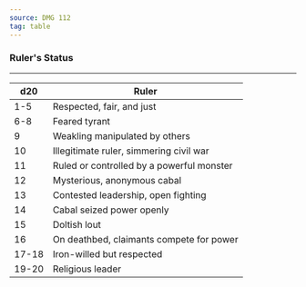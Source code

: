 ```yaml
---
source: DMG 112
tag: table
---
```


### Ruler's Status
---
|d20|Ruler|
|----|------------|
|1-5|Respected, fair, and just|
|6-8|Feared tyrant|
|9|Weakling manipulated by others|
|10|Illegitimate ruler, simmering civil war|
|11|Ruled or controlled by a powerful monster|
|12|Mysterious, anonymous cabal|
|13|Contested leadership, open fighting|
|14|Cabal seized power openly|
|15|Doltish lout|
|16|On deathbed, claimants compete for power|
|17-18|Iron-willed but respected|
|19-20|Religious leader|
